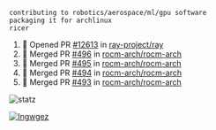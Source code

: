 ```
contributing to robotics/aerospace/ml/gpu software
packaging it for archlinux
ricer
```

<!--START_SECTION:activity-->
1. 💪 Opened PR [#12613](https://github.com/ray-project/ray/pull/12613) in [ray-project/ray](https://github.com/ray-project/ray)
2. 🎉 Merged PR [#496](https://github.com/rocm-arch/rocm-arch/pull/496) in [rocm-arch/rocm-arch](https://github.com/rocm-arch/rocm-arch)
3. 🎉 Merged PR [#495](https://github.com/rocm-arch/rocm-arch/pull/495) in [rocm-arch/rocm-arch](https://github.com/rocm-arch/rocm-arch)
4. 🎉 Merged PR [#494](https://github.com/rocm-arch/rocm-arch/pull/494) in [rocm-arch/rocm-arch](https://github.com/rocm-arch/rocm-arch)
5. 🎉 Merged PR [#493](https://github.com/rocm-arch/rocm-arch/pull/493) in [rocm-arch/rocm-arch](https://github.com/rocm-arch/rocm-arch)
<!--END_SECTION:activity-->


![statz](https://github-readme-stats.vercel.app/api?username=acxz&include_all_commits=true&show_icons=true)

[![lngwgez](https://github-readme-stats.vercel.app/api/top-langs/?username=acxz&layout=compact)](https://github.com/acxz/github-readme-stats)


<!--
**acxz/acxz** is a ✨ _special_ ✨ repository because its `README.md` (this file) appears on your GitHub profile.

Here are some ideas to get you started:

- 🔭 I’m currently working on ...
- 🌱 I’m currently learning ...
- 👯 I’m looking to collaborate on ...
- 🤔 I’m looking for help with ...
- 💬 Ask me about ...
- 📫 How to reach me: ...
- 😄 Pronouns: ...
- ⚡ Fun fact: ...
-->
